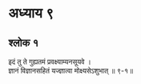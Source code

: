 # अध्याय ९

## श्लोक १

इदं तु ते गुह्यतमं प्रवक्ष्याम्यनसूयवे ।<br>ज्ञानं विज्ञानसहितं यज्ज्ञात्वा मोक्ष्यसेऽशुभात् ॥ ९-१॥<br><br>

